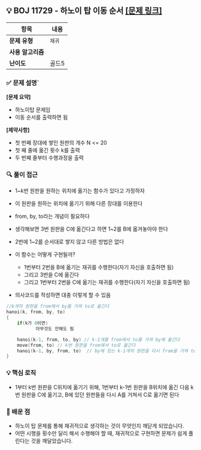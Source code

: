 ## 💡 BOJ 11729 - 하노이 탑 이동 순서 [[문제 링크]](https://www.acmicpc.net/problem/11729)

| **항목** | **내용** |
| - | - |
| **문제 유형** | `재귀` |
| **사용 알고리즘** | |
| **난이도** | 골드5 |

### ✅ **문제 설명**`
**[문제 요약]**

- 하노이탑 문제임
- 이동 순서를 출력하면 됨

**[제약사항]**

- 첫 번째 장대에 쌓인 원판의 개수 N <= 20
- 첫 째 줄에 옮긴 횟수 k를 출력
- 두 번째 줄부터 수행과정을 출력

### 🔍 **풀이 접근**
- 1~k번 원판을 원하는 위치에 옮기는 함수가 있다고 가정하자
- 이 원판을 원하는 위치에 옮기기 위해 다른 장대를 이용한다
- from, by, to라는 개념이 필요하다
- 생각해보면 3번 원판을 C에 옮긴다고 하면 1~2를 B에 옮겨놓아야 한다
- 2번에 1~2를 순서대로 쌓지 않고 다른 방법은 없다

- 이 함수는 어떻게 구현될까?
    - 1번부터 2번을 B에 옮기는 재귀를 수행한다(자기 자신을 호출하면 됨)
    - 그리고 3번을 C에 옮긴다
    - 그리고 1번부터 2번을 C에 옮기는 재귀를 수행한다(자기 자신을 호출하면 됨)

- 의사코드를 작성하면 대충 이렇게 할 수 있음

```cpp
//k개의 원판을 from에서 by를 거쳐 to로 옮긴다
hanoi(k, from, by, to)
{
    if(k가 0이면)
           아무것도 안해도 됨

    hanoi(k-1, from, to, by) // k-1개를 from에서 to를 거쳐 by에 옮긴다
    move(from, to) // k번 원판을 from에서 to로 옮긴다
    hanoi(k-1, by, from, to)  // by에 있는 k-1개의 원판을 다시 from을 거쳐 to로 옮긴다
}
```

### 💡 **핵심 로직**
- 1부터 k번 원판을 C위치에 옮기기 위해, 1번부터 k-1번 원판을 B위치에 옮긴 다음 k번 원판을 C에 옮기고, B에 있던 원판들을 다시 A를 거쳐서 C로 옮기면 된다

### 📌 배운 점
- 하노이 탑 문제를 통해 재귀적으로 생각하는 것이 무엇인지 깨닫게 되었습니다.
- 어떤 시행을 횟수만 달리 해서 수행해야 할 때, 재귀적으로 구현하면 문제가 쉽게 풀린다는 것을 깨달았습니다.